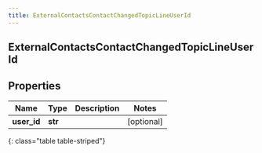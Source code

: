 ```yaml
---
title: ExternalContactsContactChangedTopicLineUserId
---
```

## ExternalContactsContactChangedTopicLineUserId

## Properties

|Name | Type | Description | Notes|
|------------ | ------------- | ------------- | -------------|
| **user_id** | **str** |  | [optional] |
{: class="table table-striped"}


